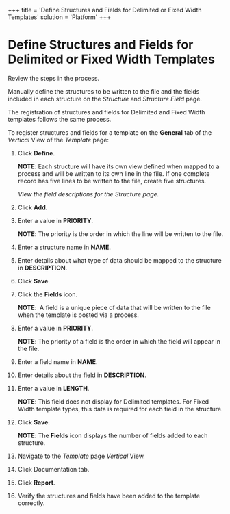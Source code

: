 +++
title = 'Define Structures and Fields for Delimited or Fixed Width Templates'
solution = 'Platform'
+++

# Define Structures and Fields for Delimited or Fixed Width Templates

<span id="Post Data Using UDF or Fixed Width Steps" class="popUpLink">Review
the steps in the process. </span>

Manually define the structures to be written to the file and the fields
included in each structure on the *Structure* and *Structure Field*
page.

The registration of structures and fields for Delimited and Fixed Width
templates follows the same process.

To register structures and fields for a template on the **General** tab
of the *Vertical* View of the *Template* page:

1.  Click **Define**.
    
    **NOTE**: Each structure will have its own view defined when mapped
    to a process and will be written to its own line in the file. If one
    complete record has five lines to be written to the file, create
    five structures. 
    
    *View the field descriptions for the Structure page.*

2.  Click **Add**.

3.  Enter a value in **PRIORITY**.
    
    **NOTE**: The priority is the order in which the line will be
    written to the file.

4.  Enter a structure name in **NAME**.

5.  Enter details about what type of data should be mapped to the
    structure in **DESCRIPTION**.

6.  Click **Save**.

7.  Click the **Fields** icon.
    
    **NOTE**:  A field is a unique piece of data that will be written to
    the file when the template is posted via a process. 

8.  Enter a value in **PRIORITY**.
    
    **NOTE**: The priority of a field is the order in which the field
    will appear in the file. 

9.  Enter a field name in **NAME**.

10. Enter details about the field in **DESCRIPTION**. 

11. Enter a value in **LENGTH**.
    
    **NOTE**: This field does not display for Delimited templates. For
    Fixed Width template types, this data is required for each field in
    the structure.

12. Click **Save**.
    
    **NOTE**: The **Fields** icon displays the number of fields added to
    each structure.

13. Navigate to the *Template* page *Vertical* View.

14. Click Documentation tab.

15. Click **Report**.

16. Verify the structures and fields have been added to the template
    correctly.
